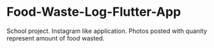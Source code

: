 # Food-Waste-Log-Flutter-App

School project. Instagram like application. Photos posted with quanity represent amount of food wasted. 
